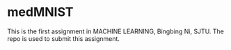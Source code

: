 # medMNIST
This is the first assignment in MACHINE LEARNING, Bingbing Ni, SJTU. The repo is used to submit this assignment.
